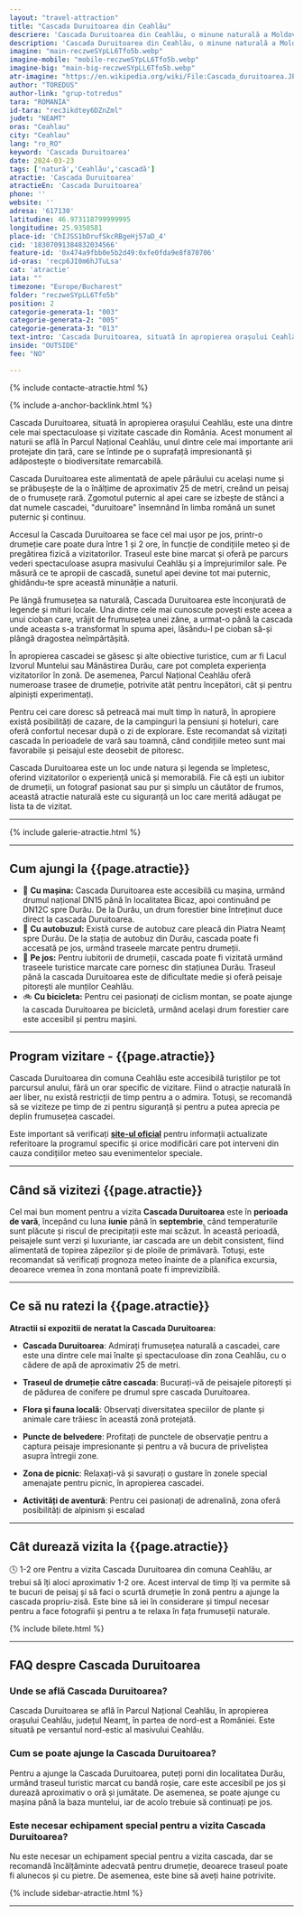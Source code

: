 ```yaml
---
layout: "travel-attraction"
title: "Cascada Duruitoarea din Ceahlău"
descriere: 'Cascada Duruitoarea din Ceahlău, o minune naturală a Moldovei, te invită să explorezi peisajele pitorești și să asculți susurul apelor ce coboară într-un spectacol impresionant. Află cum să ajungi și ce activități poți încerca în apropiere.' 
description: 'Cascada Duruitoarea din Ceahlău, o minune naturală a Moldovei, te invită să explorezi peisajele pitorești și să asculți susurul apelor ce coboară într-un spectacol impresionant. Află cum să ajungi și ce activități poți încerca în apropiere.'
imagine: "main-reczweSYpLL6Tfo5b.webp"
imagine-mobile: "mobile-reczweSYpLL6Tfo5b.webp"
imagine-big: "main-big-reczweSYpLL6Tfo5b.webp"
atr-imagine: "https://en.wikipedia.org/wiki/File:Cascada_duruitoarea.JPG"
author: "TOREDUS"
author-link: "grup-totredus"
tara: "ROMANIA"
id-tara: "rec3ikdtey6DZnZml"
judet: "NEAMT"
oras: "Ceahlau"
city: "Ceahlau"
lang: "ro_RO"
keyword: 'Cascada Duruitoarea'
date: 2024-03-23
tags: ['natură','Ceahlău','cascadă']
atractie: 'Cascada Duruitoarea'
atractieEn: 'Cascada Duruitoarea'
phone: ''
website: ''
adresa: '617130'
latitudine: 46.973118799999995
longitudine: 25.9350581
place-id: 'ChIJSS1bDrufSkcRBgeHj57aD_4'
cid: '18307091384832034566'
feature-id: '0x474a9fbb0e5b2d49:0xfe0fda9e8f870706'
id-oras: 'recp6JI0m6hJTuLsa'
cat: 'atractie'
iata: ""
timezone: "Europe/Bucharest"
folder: "reczweSYpLL6Tfo5b"
position: 2
categorie-generata-1: "003"
categorie-generata-2: "005"
categorie-generata-3: "013"
text-intro: 'Cascada Duruitoarea, situată în apropierea orașului Ceahlău, este una dintre cele mai spectaculoase și vizitate cascade din România. Acest monument al naturii se află în Parcul Național Ceahlău, unul dintre cele mai importante arii protejate din țară, care se întinde pe o suprafață impresionantă și adăpostește o biodiversitate remarcabilă.<hr>Cascada Duruitoarea este alimentată de apele pârâului cu același nume și se prăbușește de la o înălțime de aproximativ 25 de metri, creând un peisaj de o frumusețe rară. Zgomotul puternic al apei care se izbește de stânci a dat numele cascadei, "duruitoare" însemnând în limba română un sunet puternic și continuu.<hr>Accesul la Cascada Duruitoarea se face cel mai ușor pe jos, printr-o drumeție care poate dura între 1 și 2 ore, în funcție de condițiile meteo și de pregătirea fizică a vizitatorilor. Traseul este bine marcat și oferă pe parcurs vederi spectaculoase asupra masivului Ceahlău și a împrejurimilor sale. Pe măsură ce te apropii de cascadă, sunetul apei devine tot mai puternic, ghidându-te spre această minunăție a naturii.<hr>Pe lângă frumusețea sa naturală, Cascada Duruitoarea este înconjurată de legende și mituri locale. Una dintre cele mai cunoscute povești este aceea a unui cioban care, vrăjit de frumusețea unei zâne, a urmat-o până la cascada unde aceasta s-a transformat în spuma apei, lăsându-l pe cioban să-și plângă dragostea neîmpărtășită.<hr>În apropierea cascadei se găsesc și alte obiective turistice, cum ar fi Lacul Izvorul Muntelui sau Mănăstirea Durău, care pot completa experiența vizitatorilor în zonă. De asemenea, Parcul Național Ceahlău oferă numeroase trasee de drumeție, potrivite atât pentru începători, cât și pentru alpiniști experimentați.<hr>Pentru cei care doresc să petreacă mai mult timp în natură, în apropiere există posibilități de cazare, de la campinguri la pensiuni și hoteluri, care oferă confortul necesar după o zi de explorare. Este recomandat să vizitați cascada în perioadele de vară sau toamnă, când condițiile meteo sunt mai favorabile și peisajul este deosebit de pitoresc.<hr>Cascada Duruitoarea este un loc unde natura și legenda se împletesc, oferind vizitatorilor o experiență unică și memorabilă. Fie că ești un iubitor de drumeții, un fotograf pasionat sau pur și simplu un căutător de frumos, această atractie naturală este cu siguranță un loc care merită adăugat pe lista ta de vizitat.'
inside: "OUTSIDE"
fee: "NO"

---
```


<div class="row">

{% include contacte-atractie.html %}

<div class="intro-text col-lg-8" markdown="1">

{% include a-anchor-backlink.html %}

<span class="drop-caps">C</span>ascada Duruitoarea, situată în apropierea orașului Ceahlău, este una dintre cele mai spectaculoase și vizitate cascade din România. Acest monument al naturii se află în Parcul Național Ceahlău, unul dintre cele mai importante arii protejate din țară, care se întinde pe o suprafață impresionantă și adăpostește o biodiversitate remarcabilă.

Cascada Duruitoarea este alimentată de apele pârâului cu același nume și se prăbușește de la o înălțime de aproximativ 25 de metri, creând un peisaj de o frumusețe rară. Zgomotul puternic al apei care se izbește de stânci a dat numele cascadei, "duruitoare" însemnând în limba română un sunet puternic și continuu.

Accesul la Cascada Duruitoarea se face cel mai ușor pe jos, printr-o drumeție care poate dura între 1 și 2 ore, în funcție de condițiile meteo și de pregătirea fizică a vizitatorilor. Traseul este bine marcat și oferă pe parcurs vederi spectaculoase asupra masivului Ceahlău și a împrejurimilor sale. Pe măsură ce te apropii de cascadă, sunetul apei devine tot mai puternic, ghidându-te spre această minunăție a naturii.

Pe lângă frumusețea sa naturală, Cascada Duruitoarea este înconjurată de legende și mituri locale. Una dintre cele mai cunoscute povești este aceea a unui cioban care, vrăjit de frumusețea unei zâne, a urmat-o până la cascada unde aceasta s-a transformat în spuma apei, lăsându-l pe cioban să-și plângă dragostea neîmpărtășită.

În apropierea cascadei se găsesc și alte obiective turistice, cum ar fi Lacul Izvorul Muntelui sau Mănăstirea Durău, care pot completa experiența vizitatorilor în zonă. De asemenea, Parcul Național Ceahlău oferă numeroase trasee de drumeție, potrivite atât pentru începători, cât și pentru alpiniști experimentați.

Pentru cei care doresc să petreacă mai mult timp în natură, în apropiere există posibilități de cazare, de la campinguri la pensiuni și hoteluri, care oferă confortul necesar după o zi de explorare. Este recomandat să vizitați cascada în perioadele de vară sau toamnă, când condițiile meteo sunt mai favorabile și peisajul este deosebit de pitoresc.

Cascada Duruitoarea este un loc unde natura și legenda se împletesc, oferind vizitatorilor o experiență unică și memorabilă. Fie că ești un iubitor de drumeții, un fotograf pasionat sau pur și simplu un căutător de frumos, această atractie naturală este cu siguranță un loc care merită adăugat pe lista ta de vizitat.

</div>
</div>

<hr class="hr-s1">

{% include galerie-atractie.html %}

<div class="row jt">
<div class="col-lg-8 col-12 no-list" markdown="1">

---
## Cum ajungi la {{page.atractie}}

- 🚗 **Cu mașina:** Cascada Duruitoarea este accesibilă cu mașina, urmând drumul național DN15 până în localitatea Bicaz, apoi continuând pe DN12C spre Durău. De la Durău, un drum forestier bine întreținut duce direct la cascada Duruitoarea.
- 🚌 **Cu autobuzul:** Există curse de autobuz care pleacă din Piatra Neamț spre Durău. De la stația de autobuz din Durău, cascada poate fi accesată pe jos, urmând traseele marcate pentru drumeții.
- 🥾 **Pe jos:** Pentru iubitorii de drumeții, cascada poate fi vizitată urmând traseele turistice marcate care pornesc din stațiunea Durău. Traseul până la cascada Duruitoarea este de dificultate medie și oferă peisaje pitorești ale munților Ceahlău.
- 🚲 **Cu bicicleta:** Pentru cei pasionați de ciclism montan, se poate ajunge la cascada Duruitoarea pe bicicletă, urmând același drum forestier care este accesibil și pentru mașini.

---
## Program vizitare -  {{page.atractie}}

Cascada Duruitoarea din comuna Ceahlău este accesibilă turiștilor pe tot parcursul anului, fără un orar specific de vizitare. Fiind o atracție naturală în aer liber, nu există restricții de timp pentru a o admira. Totuși, se recomandă să se viziteze pe timp de zi pentru siguranță și pentru a putea aprecia pe deplin frumusețea cascadei.

<span class='warning'>Este important să verificați **[site-ul oficial]({{page.website}})** pentru informații actualizate referitoare la programul specific și orice modificări care pot interveni din cauza condițiilor meteo sau evenimentelor speciale.</span>

---
## Când să vizitezi {{page.atractie}}

Cel mai bun moment pentru a vizita **Cascada Duruitoarea** este în **perioada de vară**, începând cu luna **iunie** până în **septembrie**, când temperaturile sunt plăcute și riscul de precipitații este mai scăzut. În această perioadă, peisajele sunt verzi și luxuriante, iar cascada are un debit consistent, fiind alimentată de topirea zăpezilor și de ploile de primăvară. Totuși, este recomandat să verificați prognoza meteo înainte de a planifica excursia, deoarece vremea în zona montană poate fi imprevizibilă.

---
## Ce să nu ratezi la {{page.atractie}}

**Atractii si expozitii de neratat la Cascada Duruitoarea:**

- **Cascada Duruitoarea**: Admirați frumusețea naturală a cascadei, care este una dintre cele mai înalte și spectaculoase din zona Ceahlău, cu o cădere de apă de aproximativ 25 de metri.
  
- **Traseul de drumeție către cascada**: Bucurați-vă de peisajele pitorești și de pădurea de conifere pe drumul spre cascada Duruitoarea.

- **Flora și fauna locală**: Observați diversitatea speciilor de plante și animale care trăiesc în această zonă protejată.

- **Puncte de belvedere**: Profitați de punctele de observație pentru a captura peisaje impresionante și pentru a vă bucura de priveliștea asupra întregii zone.

- **Zona de picnic**: Relaxați-vă și savurați o gustare în zonele special amenajate pentru picnic, în apropierea cascadei.

- **Activități de aventură**: Pentru cei pasionați de adrenalină, zona oferă posibilități de alpinism și escalad

---
## Cât durează vizita la {{page.atractie}}

<span class="durata">🕓 1-2 ore</span> Pentru a vizita Cascada Duruitoarea din comuna Ceahlău, ar trebui să îți aloci aproximativ 1-2 ore. Acest interval de timp îți va permite să te bucuri de peisaj și să faci o scurtă drumeție în zonă pentru a ajunge la cascada propriu-zisă. Este bine să iei în considerare și timpul necesar pentru a face fotografii și pentru a te relaxa în fața frumuseții naturale.

{% include bilete.html %}

<div class="faq" markdown="1">

---
## FAQ despre Cascada Duruitoarea 

### Unde se află Cascada Duruitoarea?
Cascada Duruitoarea se află în Parcul Național Ceahlău, în apropierea orașului Ceahlău, județul Neamț, în partea de nord-est a României. Este situată pe versantul nord-estic al masivului Ceahlău.

### Cum se poate ajunge la Cascada Duruitoarea?
Pentru a ajunge la Cascada Duruitoarea, puteți porni din localitatea Durău, urmând traseul turistic marcat cu bandă roșie, care este accesibil pe jos și durează aproximativ o oră și jumătate. De asemenea, se poate ajunge cu mașina până la baza muntelui, iar de acolo trebuie să continuați pe jos.

### Este necesar echipament special pentru a vizita Cascada Duruitoarea?
Nu este necesar un echipament special pentru a vizita cascada, dar se recomandă încălțăminte adecvată pentru drumeție, deoarece traseul poate fi alunecos și cu pietre. De asemenea, este bine să aveți haine potrivite.

</div>

</div>

{% include sidebar-atractie.html %}

</div>

<hr class="hr-s1">
